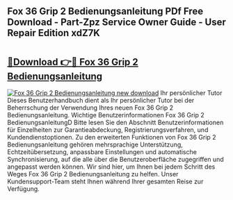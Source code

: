 ## Fox 36 Grip 2 Bedienungsanleitung PDf Free Download - Part-Zpz Service Owner Guide - User Repair Edition xdZ7K

# <h2><a href="http://df54pg.blite.top/?on=Fox+36+Grip+2+Bedienungsanleitung">🔗Download 👉🔴 Fox 36 Grip 2 Bedienungsanleitung</a></h2>

[![Fox 36 Grip 2 Bedienungsanleitung new download](https://i.imgur.com/lujVjoI.png)](http://df54pg.blite.top/?on=Fox+36+Grip+2+Bedienungsanleitung)
Ihr persönlicher Tutor Dieses Benutzerhandbuch dient als Ihr persönlicher Tutor bei der Beherrschung der Verwendung Ihres neuen Fox 36 Grip 2 Bedienungsanleitung. Wichtige Benutzerinformationen Fox 36 Grip 2 BedienungsanleitungD Bitte lesen Sie den Abschnitt Benutzerinformationen für Einzelheiten zur Garantieabdeckung, Registrierungsverfahren, und Kundendienstoptionen. Zu den erweiterten Funktionen von Fox 36 Grip 2 Bedienungsanleitung gehören mehrsprachige Unterstützung, Echtzeitübersetzung, anpassbare Einstellungen und automatische Synchronisierung, auf die alle über die Benutzeroberfläche zugegriffen und angepasst werden können. Wir sind hier, um Ihnen bei jedem Schritt des Weges Fox 36 Grip 2 Bedienungsanleitung zu helfen. Unser Kundensupport-Team steht Ihnen während Ihrer gesamten Reise zur Verfügung.
